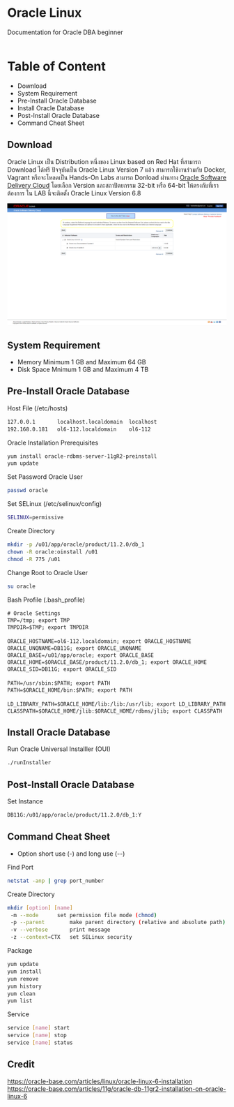 ﻿# Oracle Linux
Documentation for Oracle DBA beginner
```bash

```

# Table of Content

* Download
* System Requirement
* Pre-Install Oracle Database
* Install Oracle Database
* Post-Install Oracle Database
* Command Cheat Sheet

## Download

Oracle Linux เป็น Distribution หนึ่งของ Linux based on Red Hat ที่สามารถ Download ได้ฟรี ปัจจุบันเป็น Oracle Linux Version 7 แล้ว สามารถใช้งานร่วมกับ Docker, Vagrant
หรือจะโหลดเป็น Hands-On Labs สามารถ Donload ผ่านทาง [Oracle Software Delivery Cloud](https://edelivery.oracle.com/osdc/faces/SoftwareDelivery)
โดยเลือก Version และสถาปัตยกรรม 32-bit หรือ 64-bit ให้ตรงกับที่เราต้องการ ใน LAB นี้จะติดตั้ง Oracle Linux Version 6.8

![](/Images/01.png)

## System Requirement

* Memory Minimum 1 GB and Maximum 64 GB
* Disk Space Mnimum 1 GB and Maximum 4 TB

## Pre-Install Oracle Database

Host File (/etc/hosts)
```bash
127.0.0.1       localhost.localdomain  localhost
192.168.0.181   ol6-112.localdomain    ol6-112
```

Oracle Installation Prerequisites
```bash
yum install oracle-rdbms-server-11gR2-preinstall
yum update
```

Set Password Oracle User
```bash
passwd oracle
```

Set SELinux (/etc/selinux/config)
```bash
SELINUX=permissive
```

Create Directory
```bash
mkdir -p /u01/app/oracle/product/11.2.0/db_1
chown -R oracle:oinstall /u01
chmod -R 775 /u01
```

Change Root to Oracle User
```bash
su oracle
```

Bash Profile (.bash_profile)
```
# Oracle Settings
TMP=/tmp; export TMP
TMPDIR=$TMP; export TMPDIR

ORACLE_HOSTNAME=ol6-112.localdomain; export ORACLE_HOSTNAME
ORACLE_UNQNAME=DB11G; export ORACLE_UNQNAME
ORACLE_BASE=/u01/app/oracle; export ORACLE_BASE
ORACLE_HOME=$ORACLE_BASE/product/11.2.0/db_1; export ORACLE_HOME
ORACLE_SID=DB11G; export ORACLE_SID

PATH=/usr/sbin:$PATH; export PATH
PATH=$ORACLE_HOME/bin:$PATH; export PATH

LD_LIBRARY_PATH=$ORACLE_HOME/lib:/lib:/usr/lib; export LD_LIBRARY_PATH
CLASSPATH=$ORACLE_HOME/jlib:$ORACLE_HOME/rdbms/jlib; export CLASSPATH
```

## Install Oracle Database

Run Oracle Universal Installler (OUI)
```bash
./runInstaller
```

## Post-Install Oracle Database

Set Instance
```bash
DB11G:/u01/app/oracle/product/11.2.0/db_1:Y
```

## Command Cheat Sheet

* Option short use (-) and long use (--)

Find Port
```bash
netstat -anp | grep port_number
```

Create Directory
```bash
mkdir [option] [name]
 -m --mode		set permission file mode (chmod)
 -p --parent		make parent directory (relative and absolute path)
 -v --verbose		print message
 -z --context=CTX	set SELinux security
```

Package
```bash
yum update
yum install
yum remove
yum history
yum clean
yum list
```

Service
```bash
service [name] start
service [name] stop
service [name] status
```

## Credit

https://oracle-base.com/articles/linux/oracle-linux-6-installation
https://oracle-base.com/articles/11g/oracle-db-11gr2-installation-on-oracle-linux-6













